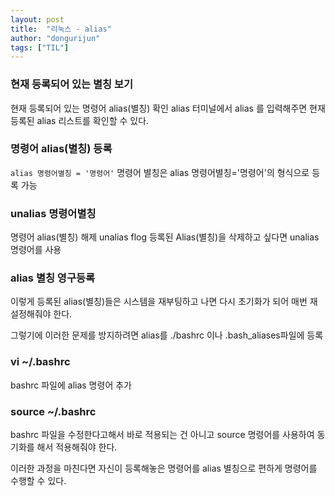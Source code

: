 ```yaml
---
layout: post
title:  "리눅스 - alias"
author: "dongurijun"
tags: ["TIL"]
---
```




### 현재 등록되어 있는 별칭 보기
현재 등록되어 있는 명령어 alias(별칭) 확인
alias
터미널에서 alias 를 입력해주면 현재 등록된 alias 리스트를 확인할 수 있다.


### 명령어 alias(별칭) 등록

`alias 명령어별칭 = '명령어'`
명령어 별칭은 alias 명령어별칭='명령어'의 형식으로 등록 가능

### unalias 명령어별칭

명령어 alias(별칭) 해제
unalias flog
등록된 Alias(별칭)을 삭제하고 싶다면 unalias 명령어를 사용

### alias 별칭 영구등록

이렇게 등록된 alias(별칭)들은 시스템을 재부팅하고 나면 
다시 초기화가 되어 매번 재 설정해줘야 한다. 

그렇기에 이러한 문제를 방지하려면
alias를 ./bashrc 이나 .bash_aliases파일에 등록

### vi ~/.bashrc

bashrc 파일에 alias 명령어 추가

### source ~/.bashrc
bashrc 파일을 수정한다고해서 바로 적용되는 건 아니고 
source 명령어를 사용하여 동기화를 해서 적용해줘야 한다.

이러한 과정을 마친다면 자신이 등록해놓은 명령어를 alias 별칭으로 편하게 명령어를 수행할 수 있다.
